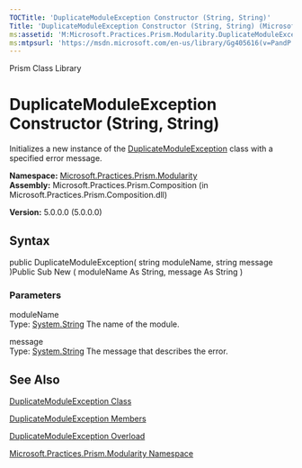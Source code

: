 ```yaml
---
TOCTitle: 'DuplicateModuleException Constructor (String, String)'
Title: 'DuplicateModuleException Constructor (String, String) (Microsoft.Practices.Prism.Modularity)'
ms:assetid: 'M:Microsoft.Practices.Prism.Modularity.DuplicateModuleException.\#ctor(System.String,System.String)'
ms:mtpsurl: 'https://msdn.microsoft.com/en-us/library/Gg405616(v=PandP.50)'
---
```


Prism Class Library

DuplicateModuleException Constructor (String, String)
=====================================================

Initializes a new instance of the [DuplicateModuleException](https://msdn.microsoft.com/library/microsoft.practices.prism.modularity.duplicatemoduleexception) class with a specified error message.

**Namespace:** [Microsoft.Practices.Prism.Modularity](https://msdn.microsoft.com/library/microsoft.practices.prism.modularity)
**Assembly:** Microsoft.Practices.Prism.Composition (in Microsoft.Practices.Prism.Composition.dll)

**Version:** 5.0.0.0 (5.0.0.0)

## Syntax


public DuplicateModuleException( string moduleName, string message )Public Sub New ( moduleName As String, message As String )

### Parameters

moduleName  
Type: [System.String](http://msdn.microsoft.com/en-us/library/s1wwdcbf)
The name of the module.

message  
Type: [System.String](http://msdn.microsoft.com/en-us/library/s1wwdcbf)
The message that describes the error.

See Also
--------


[DuplicateModuleException Class](https://msdn.microsoft.com/library/microsoft.practices.prism.modularity.duplicatemoduleexception)

[DuplicateModuleException Members](https://msdn.microsoft.com/allmembers.t:microsoft.practices.prism.modularity.duplicatemoduleexception)

[DuplicateModuleException Overload](https://msdn.microsoft.com/overload:microsoft.practices.prism.modularity.duplicatemoduleexception.)

[Microsoft.Practices.Prism.Modularity Namespace](https://msdn.microsoft.com/library/microsoft.practices.prism.modularity)
